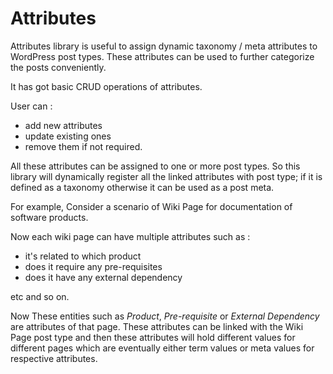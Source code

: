 Attributes
==========

Attributes library is useful to assign dynamic taxonomy / meta attributes to WordPress post types. These attributes can be used to further categorize the posts conveniently.

It has got basic CRUD operations of attributes.

User can :

- add new attributes
- update existing ones
- remove them if not required.

All these attributes can be assigned to one or more post types. So this library will dynamically register all the linked attributes with post type; if it is defined as a taxonomy otherwise it can be used as a post meta.

For example, Consider a scenario of Wiki Page for documentation of software products.

Now each wiki page can have multiple attributes such as :

- it's related to which product
- does it require any pre-requisites
- does it have any external dependency

etc and so on.

Now These entities such as *Product*, *Pre-requisite* or *External Dependency* are attributes of that page. These attributes can be linked with the Wiki Page post type and then these attributes will hold different values for different pages which are eventually either term values or meta values for respective attributes.
